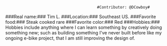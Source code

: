 

                                            #Contributor: @DCowboy#

###Real name:### Tim L.                                     ###Location:### Southeast US.
###Favorite food:### Steak cooked rare                      ###Favorite color:### Red
###Hobbies:###
Hobbies include anything where I can learn something by creatively doing something new; 
such as building something I've never built before like my ongoing e-bike project, 
that I am still improving the design of.
